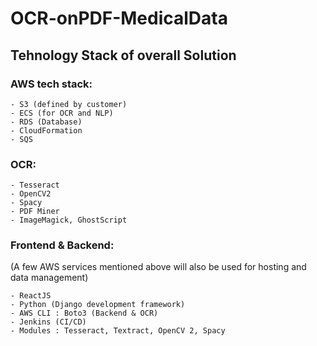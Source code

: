 # OCR-onPDF-MedicalData

## Tehnology Stack of overall Solution
### AWS tech stack:
```
- S3 (defined by customer)
- ECS (for OCR and NLP)
- RDS (Database)
- CloudFormation
- SQS
```

### OCR:
```
- Tesseract
- OpenCV2
- Spacy
- PDF Miner
- ImageMagick, GhostScript
```

### Frontend & Backend: 
(A few AWS services mentioned above will also be used for hosting and data management)
```
- ReactJS
- Python (Django development framework)
- AWS CLI : Boto3 (Backend & OCR)
- Jenkins (CI/CD)
- Modules : Tesseract, Textract, OpenCV 2, Spacy
```

